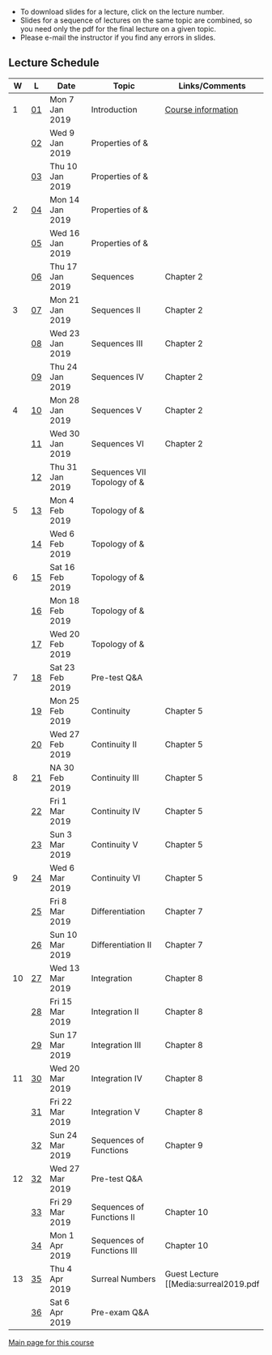 * To download slides for a lecture, click on the lecture number.
* Slides for a sequence of lectures on the same topic are combined, so you need only the pdf for the final lecture on a given topic.
* Please e-mail the instructor if you find any errors in slides.

## Lecture Schedule

| W | L | Date | Topic | Links/Comments |
|---|---|------|-------|----------------|
| 1 | [01](3al01_2019.pdf) | Mon 7 Jan 2019 | Introduction |  [Course information](handouts/3ainfo_2019.pdf) |
|  | [02](3al02_2019.pdf) | Wed 9 Jan 2019 | Properties of & |  |
|  | [03](3al03_2019.pdf) | Thu 10 Jan 2019 | Properties of & |  |
| 2 | [04](3al04_2019.pdf) | Mon 14 Jan 2019 | Properties of & |  |
|  | [05](3al05_2019.pdf) | Wed 16 Jan 2019 | Properties of & |  |
|  | [06](3al06_2019.pdf) | Thu 17 Jan 2019 | Sequences |  Chapter 2 |
| 3 | [07](3al07_2019.pdf) | Mon 21 Jan 2019 | Sequences II |  Chapter 2 |
|  | [08](3al08_2019.pdf) | Wed 23 Jan 2019 | Sequences III |  Chapter 2 |
|  | [09](3al09_2019.pdf) | Thu 24 Jan 2019 | Sequences IV |  Chapter 2 |
| 4 | [10](3al10_2019.pdf) | Mon 28 Jan 2019 | Sequences V |  Chapter 2 |
|  | [11](3al11_2019.pdf) | Wed 30 Jan 2019 | Sequences VI |  Chapter 2 |
|  | [12](3al12_2019.pdf) | Thu 31 Jan 2019 | Sequences VII<br>Topology of & |  |
| 5 | [13](3al13_2019.pdf) | Mon 4 Feb 2019 | Topology of & |  |
|  | [14](3al14_2019.pdf) | Wed 6 Feb 2019 | Topology of & |  |
| 6 | [15](3al15_2019.pdf) | Sat 16 Feb 2019 | Topology of & |  |
|  | [16](3al16_2019.pdf) | Mon 18 Feb 2019 | Topology of & |  |
|  | [17](3al17_2019.pdf) | Wed 20 Feb 2019 | Topology of & |  |
| 7 | [18](3al18_2019.pdf) | Sat 23 Feb 2019 | Pre-test Q\&A |  |
|  | [19](3al19_2019.pdf) | Mon 25 Feb 2019 | Continuity | Chapter 5 |
|  | [20](3al20_2019.pdf) | Wed 27 Feb 2019 | Continuity II | Chapter 5 |
| 8 | [21](3al21_2019.pdf) | NA 30 Feb 2019 | Continuity III | Chapter 5 |
|  | [22](3al22_2019.pdf) | Fri 1 Mar 2019 | Continuity IV | Chapter 5 |
|  | [23](3al23_2019.pdf) | Sun 3 Mar 2019 | Continuity V | Chapter 5 |
| 9 | [24](3al24_2019.pdf) | Wed 6 Mar 2019 | Continuity VI | Chapter 5 |
|  | [25](3al25_2019.pdf) | Fri 8 Mar 2019 | Differentiation | Chapter 7 |
|  | [26](3al26_2019.pdf) | Sun 10 Mar 2019 | Differentiation II | Chapter 7 |
| 10 | [27](3al27_2019.pdf) | Wed 13 Mar 2019 | Integration | Chapter 8 |
|  | [28](3al28_2019.pdf) | Fri 15 Mar 2019 | Integration II | Chapter 8 |
|  | [29](3al29_2019.pdf) | Sun 17 Mar 2019 | Integration III | Chapter 8 |
| 11 | [30](3al30_2019.pdf) | Wed 20 Mar 2019 | Integration IV | Chapter 8 |
|  | [31](3al31_2019.pdf) | Fri 22 Mar 2019 | Integration V | Chapter 8 |
|  | [32](3al32_2019.pdf) | Sun 24 Mar 2019 | Sequences of Functions | Chapter 9 |
| 12 | [32](3al32_2019.pdf) | Wed 27 Mar 2019 | Pre-test Q\&A |  |
|  | [33](3al33_2019.pdf) | Fri 29 Mar 2019 | Sequences of Functions II | Chapter 10 |
|  | [34](3al34_2019.pdf) | Mon 1 Apr 2019 | Sequences of Functions III | Chapter 10 |
| 13 | [35](3al35_2019.pdf) | Thu 4 Apr 2019 | Surreal Numbers | Guest Lecture<br>[[Media:surreal2019.pdf|slides]] |
|  | [36](3al36_2019.pdf) | Sat 6 Apr 2019 | Pre-exam Q\&A |  |

[Main page for this course](https://davidearn.github.io/math3a/)
